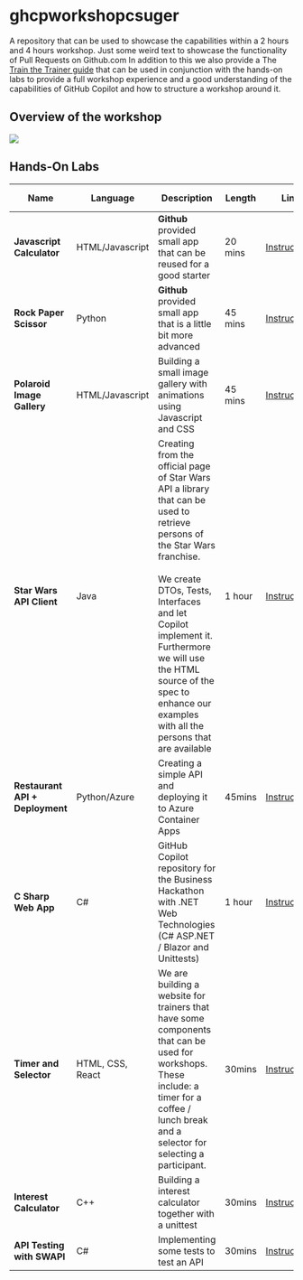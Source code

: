 # ghcpworkshopcsuger

A repository that can be used to showcase the capabilities within a 2 hours and 4 hours workshop. Just some weird text to showcase the functionality of Pull Requests on Github.com In addition to this we also provide a The [Train the Trainer guide](TrainTheTrainer.md) that can be used in conjunction with the hands-on labs to provide a full workshop experience and a good understanding of the capabilities of GitHub Copilot and how to structure a workshop around it.



## Overview of the workshop

![](images/Workshop_Overview.png)

## Hands-On Labs


| Name | Language | Description | Length | Link | QR Code
| ---- | -------- | ----------- | ------ | ---- | -------
| **Javascript Calculator**  | HTML/Javascript | **Github** provided small app that can be reused for a good starter | 20 mins | [Instructions](https://github.com/ps-copilot-sandbox/javascript-calculator-demo) 
| **Rock Paper Scissor**     | Python          | **Github** provided small app that is a little bit more advanced  | 45 mins | [Instructions](https://github.com/copilot-workshops/copilot-rock-paper-scissors?tab=readme-ov-file)
| **Polaroid Image Gallery** | HTML/Javascript | Building a small image gallery with animations using Javascript and CSS  | 45 mins | [Instructions](hands-on/html/gallery/instructions.md)| 
| **Star Wars API Client**   | Java            | Creating from the official page of Star Wars API a library that can be used to retrieve persons of the Star Wars franchise.<br /><br /> We create DTOs, Tests, Interfaces and let Copilot implement it. Furthermore we will use the HTML source of the spec to enhance our examples with all the persons that are available | 1 hour  | [Instructions](hands-on/java/starwarsapi/instructions.md)
| **Restaurant API + Deployment** | Python/Azure | Creating a simple API and deploying it to Azure Container Apps | 45mins | [Instructions](https://github.com/devndive/coding-with-gh-copilot/blob/main/README.md)
| **C Sharp Web App** | C# | GitHub Copilot repository for the Business Hackathon with .NET Web Technologies (C# ASP.NET / Blazor and Unittests) | 1 hour | [Instructions](https://github.com/Blubern/GCH-CSharpAspUnitTest) | [QR](images/qr/CSharpApsUnit.png)
| **Timer and Selector** | HTML, CSS, React | We are building a website for trainers that have some components that can be used for workshops. These include: a timer for a coffee / lunch break and a selector for selecting a participant. | 30mins | [Instructions](https://github.com/Blubern/GCH-WebDevJavaScript) | [QR](images/qr/WebDevReact.png)
| **Interest Calculator** | C++ | Building a interest calculator together with a unittest | 30mins | [Instructions](https://github.com/Blubern/GCH-CPlusPlus) | [QR](images/qr/CPlusPlus.png)
| **API Testing with SWAPI** | C# | Implementing some tests to test an API | 30mins | [Instructions](https://github.com/tobiaswittenburg/SWAPITest) | [QR](images/qr/qr_apitesting.png)



